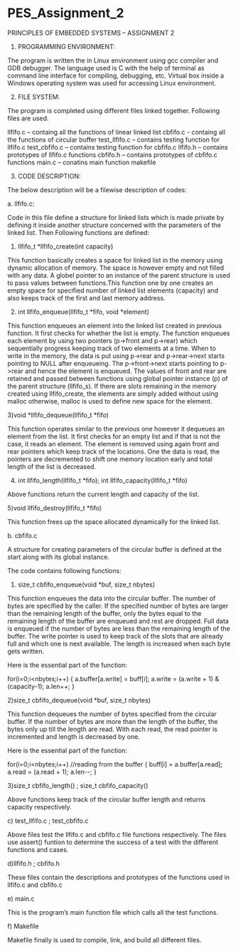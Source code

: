 # PES_Assignment_2
PRINCIPLES OF EMBEDDED SYSTEMS – ASSIGNMENT  2



1. PROGRAMMING ENVIRONMENT:

The program is written the in Linux environment using gcc compiler and GDB debugger. The language used is C with the help of terminal as command line interface for compiling, debugging, etc. Virtual box inside a Windows operating system was used for accessing Linux environment.

2. FILE SYSTEM:

The program is completed using different files linked together. Following files are used.

llfifo.c – containg all the functions of linear linked list
cbfifo.c - containg all the functions of circular buffer
test_llfifo.c – contains testing function for llfifo.c
test_cbfifo.c – contains testing function for cbfifo.c
llfifo.h – contains prototypes of llfifo.c functions
cbfifo.h – contains prototypes of cbfifo.c functions
main.c – conatins main function
makefile

3. CODE DESCRIPTION:

The below description will be a filewise description of codes:

a. llfifo.c:

Code in this file define a structure for linked lists which is made private by defining it inside another structure concerned with the parameters of the linked list.
Then Following functions are defined:

1) llfifo_t *llfifo_create(int capacity)

This function basically creates a space for linked list in the memory using dynamic allocation of memory. The space is however empty and not filled with any data. A globel pointer to an instance of the parent structure is used to pass values between functions.This function one by one creates an empty space for specified number of linked list elements (capacity) and also keeps track of the first and last memory address.

2) int llfifo_enqueue(llfifo_t *fifo, void *element)

This function enqueues an element into the linked list created in previous function. It first checks for whether the list is empty. The function enqueues each element by using two pointers (p->front and p->rear) which sequentially progress keeping track of two elements at a time. When to write in the memory, the data is put using p->rear and p->rear->next starts pointing to NULL after  enqueueing. The p->front->next starts pointing to p->rear and hence the element is enqueued.
The values of front and rear are retained and passed between functions using global pointer instance (p) of the parent structure (llfifo_s). If there are slots remaining in the memory created using llfifo_create, the elements are simply added without using malloc otherwise, malloc is used to define new space for the element.

3)void *llfifo_dequeue(llfifo_t *fifo)

This function operates similar to the previous one however it dequeues an element from the list. It first checks for an empty list and if that is not the case, it reads an element. The element is removed using again front and rear pointers which keep track of the locations. One the data is read, the pointers are decremented to shift one memory location early and total length of the list is decreased.

4) int llfifo_length(llfifo_t *fifo); int llfifo_capacity(llfifo_t *fifo)

Above functions return the current length and capacity of the list.

5)void llfifo_destroy(llfifo_t *fifo)

This function frees up the space allocated dynamically for the linked list.

b. cbfifo.c

A structure for creating parameters of the circular buffer is defined at the start along with its global instance.

The code contains following functions:

1) size_t cbfifo_enqueue(void *buf, size_t nbytes)

This function enqueues the data into the circular buffer. The number of bytes are specified by the caller. If the specified number of bytes are larger than the remaining length of the buffer, only the bytes equal to the remaining length of the buffer are enqueued and rest are dropped. Full data is enqueued if the number of bytes are less than the remaining length of the buffer. The write pointer is used to keep track of the slots that are already full and which one is next available. The length is increased when each byte gets written.

Here is the essential part of the function:

for(i=0;i<nbytes;i++)
{
a.buffer[a.write] =  buff[i];
a.write = (a.write + 1) & (capacity-1);
a.len++; }


2)size_t cbfifo_dequeue(void *buf, size_t nbytes)

This function dequeues the number of bytes specified from the circular buffer. If the number of bytes are more than the length of the buffer, the bytes only up till the length are read. With each read, the read pointer is incremented and length is decreased by one.

Here is the essential part of the function:

for(i=0;i<nbytes;i++)		//reading from the buffer
{
buff[i] = a.buffer[a.read];
a.read = (a.read + 1);
a.len--;
}


3)size_t cbfifo_length() ; size_t cbfifo_capacity()

Above functions keep track of the circular buffer length and returns capacity respectively.

c) test_llfifo.c ; test_cbfifo.c

Above files test the llfifo.c and cbfifo.c file functions respectively. The files use assert() funtion to determine the success of a test with the different functions and cases.

d)llfifo.h ; cbfifo.h

These files contain the descriptions and prototypes of the functions used in llfifo.c and cbfifo.c

e) main.c

This is the program’s main function file which calls all the test functions.

f) Makefile

Makefile finally is used to compile, link, and build all different files.
